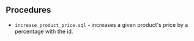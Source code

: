 ## Procedures

- `increase_product_price.sql` - increases a given product's price by a percentage with the id.
